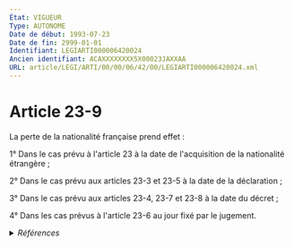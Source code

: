 ```yaml
---
État: VIGUEUR
Type: AUTONOME
Date de début: 1993-07-23
Date de fin: 2999-01-01
Identifiant: LEGIARTI000006420024
Ancien identifiant: ACAXXXXXXXX5X00023JAXXAA
URL: article/LEGI/ARTI/00/00/06/42/00/LEGIARTI000006420024.xml
---
```


<h1>Article 23-9</h1>

La perte de la nationalité française prend effet :<br />

1° Dans le cas prévu à l'article 23 à la date de l'acquisition de la nationalité
étrangère ;<br />

2° Dans le cas prévu aux articles 23-3 et 23-5 à la date de la déclaration ;<br />

3° Dans le cas prévu aux articles 23-4, 23-7 et 23-8 à la date du décret ;<br />

4° Dans les cas prévus à l'article 23-6 au jour fixé par le jugement.


<details>
  <summary><em>Références</em></summary>

  <h2>Articles faisant référence à l'article</h2>
  
  <ul>
    <li>
      <a href="https://legal.tricoteuses.fr//redirection/LEGIARTI000006419958?vers=git&vers=legifrance">Code civil - article 23 AUTONOME VIGUEUR, en vigueur depuis le 1993-07-23</a> CITATION cible
    </li>
    <li>
      <a href="https://legal.tricoteuses.fr//redirection/LEGIARTI000006420180?vers=git&vers=legifrance">Code civil - article 26-5 AUTONOME MODIFIE, en vigueur du 1994-01-01 au 1998-09-01</a> CITATION source
    </li>
    <li>
      <a href="https://legal.tricoteuses.fr//redirection/LEGIARTI000006419983?vers=git&vers=legifrance">Code civil - article 23-4 AUTONOME VIGUEUR, en vigueur depuis le 1993-07-23</a> CITATION cible
    </li>
    <li>
      <a href="https://legal.tricoteuses.fr//redirection/LEGIARTI000006420065?vers=git&vers=legifrance">Code civil - article 23-3 AUTONOME MODIFIE, en vigueur du 1993-07-23 au 1998-09-01</a> CITATION cible
    </li>
    <li>
      <a href="https://legal.tricoteuses.fr//redirection/LEGIARTI000006420181?vers=git&vers=legifrance">Code civil - article 26-5 AUTONOME VIGUEUR, en vigueur depuis le 1998-09-01</a> CITATION source
    </li>
    <li>
      <a href="https://legal.tricoteuses.fr//redirection/LEGIARTI000006524065?vers=git&vers=legifrance">Code de la nationalité française - article 97-1 AUTONOME ABROGE, en vigueur du 1973-01-10 au 1993-07-23</a> CONCORDE source
    </li>
    <li>
      <a href="https://legal.tricoteuses.fr//redirection/LEGIARTI000006419993?vers=git&vers=legifrance">Code civil - article 23-6 AUTONOME VIGUEUR, en vigueur depuis le 1993-07-23</a> CITATION cible
    </li>
    <li>
      <a href="https://legal.tricoteuses.fr//redirection/LEGIARTI000006420016?vers=git&vers=legifrance">Code civil - article 23-8 AUTONOME VIGUEUR, en vigueur depuis le 1993-07-23</a> CITATION cible
    </li>
    <li>
      <a href="https://legal.tricoteuses.fr//redirection/LEGIARTI000006420082?vers=git&vers=legifrance">Code civil - article 23-5 AUTONOME VIGUEUR, en vigueur depuis le 1998-09-01</a> CITATION cible
    </li>
    <li>
      <a href="https://legal.tricoteuses.fr//redirection/LEGIARTI000006420081?vers=git&vers=legifrance">Code civil - article 23-5 AUTONOME MODIFIE, en vigueur du 1993-07-23 au 1998-09-01</a> CITATION cible
    </li>
    <li>
      <a href="https://legal.tricoteuses.fr//redirection/LEGIARTI000006420004?vers=git&vers=legifrance">Code civil - article 23-7 AUTONOME VIGUEUR, en vigueur depuis le 1993-07-23</a> CITATION cible
    </li>
    <li>
      <a href="https://legal.tricoteuses.fr//redirection/LEGIARTI000006420066?vers=git&vers=legifrance">Code civil - article 23-3 AUTONOME VIGUEUR, en vigueur depuis le 1998-09-01</a> CITATION cible
    </li>
  </ul>
  
  <h2>Textes faisant référence à l'article</h2>
  
  <ul>
    <li>
      <a href="https://legal.tricoteuses.fr//redirection/JORFTEXT000000362019?vers=git&vers=legifrance">LOI n° 93-933 du 22 juillet 1993 réformant le droit de la nationalité</a> CODIFICATION cible
    </li>
  </ul>
  
  <h2>Références faites par l'article</h2>
  
  <ul>
    <li>
      1993-07-22 CODIFICATION source <a href="https://legal.tricoteuses.fr//redirection/JORFTEXT000000362019?vers=git&vers=legifrance">LOI n° 93-933 du 22 juillet 1993 réformant le droit de la nationalité</a>
    </li>
    <li>
      1993-07-22 CREATION source Loi n°93-933 du 22 juillet 1993 - art. 50 () JORF 23 juillet 1993
    </li>
    <li>
      2999-01-01 CITATION source <a href="https://legal.tricoteuses.fr//redirection/LEGIARTI000006419958?vers=git&vers=legifrance">Code civil - article 23 AUTONOME VIGUEUR, en vigueur depuis le 1993-07-23</a>
    </li>
    <li>
      2999-01-01 CITATION source <a href="https://legal.tricoteuses.fr//redirection/LEGIARTI000006420065?vers=git&vers=legifrance">Code civil - article 23-3 AUTONOME MODIFIE, en vigueur du 1993-07-23 au 1998-09-01</a>
    </li>
    <li>
      2999-01-01 CITATION source <a href="https://legal.tricoteuses.fr//redirection/LEGIARTI000006419983?vers=git&vers=legifrance">Code civil - article 23-4 AUTONOME VIGUEUR, en vigueur depuis le 1993-07-23</a>
    </li>
    <li>
      2999-01-01 CITATION source <a href="https://legal.tricoteuses.fr//redirection/LEGIARTI000006420081?vers=git&vers=legifrance">Code civil - article 23-5 AUTONOME MODIFIE, en vigueur du 1993-07-23 au 1998-09-01</a>
    </li>
    <li>
      2999-01-01 CITATION source <a href="https://legal.tricoteuses.fr//redirection/LEGIARTI000006419993?vers=git&vers=legifrance">Code civil - article 23-6 AUTONOME VIGUEUR, en vigueur depuis le 1993-07-23</a>
    </li>
    <li>
      2999-01-01 CITATION source <a href="https://legal.tricoteuses.fr//redirection/LEGIARTI000006420004?vers=git&vers=legifrance">Code civil - article 23-7 AUTONOME VIGUEUR, en vigueur depuis le 1993-07-23</a>
    </li>
    <li>
      2999-01-01 CITATION source <a href="https://legal.tricoteuses.fr//redirection/LEGIARTI000006420016?vers=git&vers=legifrance">Code civil - article 23-8 AUTONOME VIGUEUR, en vigueur depuis le 1993-07-23</a>
    </li>
    <li>
      2999-01-01 CITATION cible <a href="https://legal.tricoteuses.fr//redirection/LEGIARTI000006420181?vers=git&vers=legifrance">Code civil - article 26-5 AUTONOME VIGUEUR, en vigueur depuis le 1998-09-01</a>
    </li>
    <li>
      2999-01-01 CONCORDE cible <a href="https://legal.tricoteuses.fr//redirection/LEGIARTI000006524065?vers=git&vers=legifrance">Code de la nationalité française - article 97-1 AUTONOME ABROGE, en vigueur du 1973-01-10 au 1993-07-23</a>
    </li>
  </ul>
</details>
